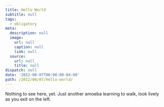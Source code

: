 ```yaml
---
title: Hello World
subtitle: null
tags:
  - obligatory
meta:
  description: null
  image:
    url: null
    caption: null
    link: null
  source:
    url: null
    title: null
dispatch: null
date: '2012-08-07T00:00:00-04:00'
path: /2012/08/07/hello-world/
---
```

Nothing to see here, yet. Just another amoeba learning to walk, look lively as you exit on the left.

